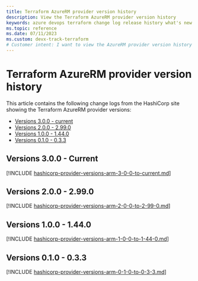 ```yaml
---
title: Terraform AzureRM provider version history
description: View the Terraform AzureRM provider version history
keywords: azure devops terraform change log release history what's new
ms.topic: reference
ms.date: 07/11/2023
ms.custom: devx-track-terraform
# Customer intent: I want to view the AzureRM provider version history
---
```


# Terraform AzureRM provider version history

This article contains the following change logs from the HashiCorp site showing the Terraform AzureRM provider versions:

- [Versions 3.0.0 - current](https://github.com/hashicorp/terraform-provider-azurerm/blob/main/CHANGELOG.md)
- [Versions 2.0.0 - 2.99.0](https://github.com/hashicorp/terraform-provider-azurerm/blob/main/CHANGELOG-v2.md)
- [Versions 1.0.0 - 1.44.0](https://github.com/hashicorp/terraform-provider-azurerm/blob/main/CHANGELOG-v1.md)
- [Versions 0.1.0 - 0.3.3](https://github.com/hashicorp/terraform-provider-azurerm/blob/main/CHANGELOG-v0.md)

## Versions 3.0.0 - Current

[!INCLUDE [hashicorp-provider-versions-arm-3-0-0-to-current.md](includes/hashicorp-provider-versions-arm-3-0-0-to-current.md)]

## Versions 2.0.0 - 2.99.0

[!INCLUDE [hashicorp-provider-versions-arm-2-0-0-to-2-99-0.md](includes/hashicorp-provider-versions-arm-2-0-0-to-2-99-0.md)]

## Versions 1.0.0 - 1.44.0

[!INCLUDE [hashicorp-provider-versions-arm-1-0-0-to-1-44-0.md](includes/hashicorp-provider-versions-arm-1-0-0-to-1-44-0.md)]

## Versions 0.1.0 - 0.3.3
[!INCLUDE [hashicorp-provider-versions-arm-0-1-0-to-0-3-3.md](includes/hashicorp-provider-versions-arm-0-1-0-to-0-3-3.md)]
